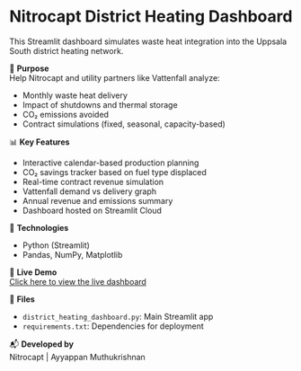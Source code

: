 # Nitrocapt District Heating Dashboard

This Streamlit dashboard simulates waste heat integration into the Uppsala South district heating network.

🎯 **Purpose**  
Help Nitrocapt and utility partners like Vattenfall analyze:
- Monthly waste heat delivery
- Impact of shutdowns and thermal storage
- CO₂ emissions avoided
- Contract simulations (fixed, seasonal, capacity-based)

📊 **Key Features**
- Interactive calendar-based production planning
- CO₂ savings tracker based on fuel type displaced
- Real-time contract revenue simulation
- Vattenfall demand vs delivery graph
- Annual revenue and emissions summary
- Dashboard hosted on Streamlit Cloud

🔧 **Technologies**
- Python (Streamlit)
- Pandas, NumPy, Matplotlib

🚀 **Live Demo**  
[Click here to view the live dashboard](https://districtheatingnc.streamlit.app)

📁 **Files**
- `district_heating_dashboard.py`: Main Streamlit app
- `requirements.txt`: Dependencies for deployment

📬 **Developed by**  
Nitrocapt | Ayyappan Muthukrishnan 
